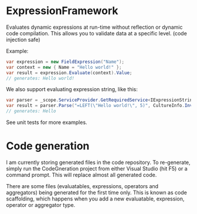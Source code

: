 # ExpressionFramework

Evaluates dynamic expressions at run-time without reflection or dynamic code compilation.
This allows you to validate data at a specific level. (code injection safe)

Example:

```C#
var expression = new FieldExpression("Name");
var context = new { Name = "Hello world!" };
var result = expression.Evaluate(context).Value;
// generates: Hello world!
```

We also support evaluating expression string, like this:

```C#
var parser = _scope.ServiceProvider.GetRequiredService<IExpressionStringParser>();
var result = parser.Parse("=LEFT(\"Hello world!\", 5)", CultureInfo.InvariantCulture);
// generates: Hello
```

See unit tests for more examples.

# Code generation

I am currently storing generated files in the code repository.
To re-generate, simply run the CodeGneration project from either Visual Studio (hit F5) or a command prompt.
This will replace almost all generated code.

There are some files (evaluatables, expressions, operators and aggregators) being generated for the first time only.
This is known as code scaffolding, which happens when you add a new evaluatable, expression, operator or aggregator type.